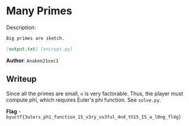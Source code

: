 # Many Primes
Description:
```markdown
Big primes are sketch.

[output.txt] [encrypt.py]
```

**Author**: `Anaken21sec1`

## Writeup
Since all the primes are small, `n` is very factorable. Thus, the player must compute phi, which requires Euler's phi function. See `solve.py`.

**Flag** - `byuctf{3ulers_ph1_function_15_v3ry_us3ful_4nd_th15_I5_a_l0ng_fl4g}`